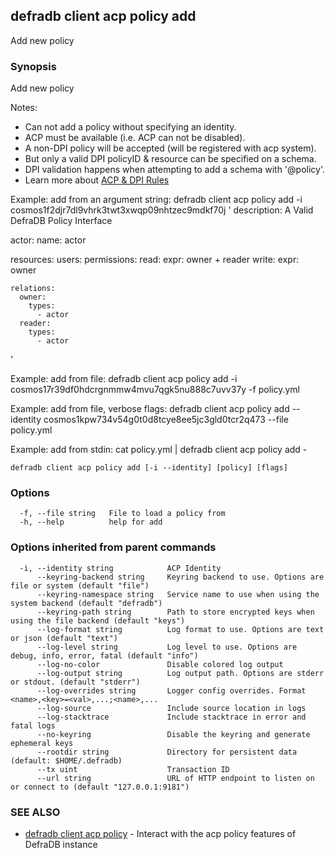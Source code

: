 ## defradb client acp policy add

Add new policy

### Synopsis

Add new policy

Notes:
  - Can not add a policy without specifying an identity.
  - ACP must be available (i.e. ACP can not be disabled).
  - A non-DPI policy will be accepted (will be registered with acp system).
  - But only a valid DPI policyID & resource can be specified on a schema.
  - DPI validation happens when attempting to add a schema with '@policy'.
  - Learn more about [ACP & DPI Rules](/acp/README.md)

Example: add from an argument string:
  defradb client acp policy add -i cosmos1f2djr7dl9vhrk3twt3xwqp09nhtzec9mdkf70j '
description: A Valid DefraDB Policy Interface

actor:
  name: actor

resources:
  users:
    permissions:
      read:
        expr: owner + reader
      write:
        expr: owner

    relations:
      owner:
        types:
          - actor
      reader:
        types:
          - actor
'

Example: add from file:
  defradb client acp policy add -i cosmos17r39df0hdcrgnmmw4mvu7qgk5nu888c7uvv37y -f policy.yml

Example: add from file, verbose flags:
  defradb client acp policy add --identity cosmos1kpw734v54g0t0d8tcye8ee5jc3gld0tcr2q473 --file policy.yml

Example: add from stdin:
  cat policy.yml | defradb client acp policy add -



```
defradb client acp policy add [-i --identity] [policy] [flags]
```

### Options

```
  -f, --file string   File to load a policy from
  -h, --help          help for add
```

### Options inherited from parent commands

```
  -i, --identity string            ACP Identity
      --keyring-backend string     Keyring backend to use. Options are file or system (default "file")
      --keyring-namespace string   Service name to use when using the system backend (default "defradb")
      --keyring-path string        Path to store encrypted keys when using the file backend (default "keys")
      --log-format string          Log format to use. Options are text or json (default "text")
      --log-level string           Log level to use. Options are debug, info, error, fatal (default "info")
      --log-no-color               Disable colored log output
      --log-output string          Log output path. Options are stderr or stdout. (default "stderr")
      --log-overrides string       Logger config overrides. Format <name>,<key>=<val>,...;<name>,...
      --log-source                 Include source location in logs
      --log-stacktrace             Include stacktrace in error and fatal logs
      --no-keyring                 Disable the keyring and generate ephemeral keys
      --rootdir string             Directory for persistent data (default: $HOME/.defradb)
      --tx uint                    Transaction ID
      --url string                 URL of HTTP endpoint to listen on or connect to (default "127.0.0.1:9181")
```

### SEE ALSO

* [defradb client acp policy](defradb_client_acp_policy.md)	 - Interact with the acp policy features of DefraDB instance

